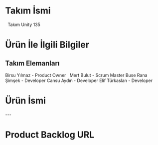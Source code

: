 <h1> Takım İsmi </h1>  &nbsp;
Takım Unity 135 &nbsp;

<h1> Ürün İle İlgili Bilgiler </h1>
<h2> Takım Elemanları </h2> 
         Birsu Yılmaz	         - Product Owner &nbsp;
	 Mert Bulut  	         - Scrum Master 
	 Buse Rana Şimşek	 - Developer 
	 Cansu Aydın     	 - Developer
	 Elif Türkaslan  	 - Developer
<h1> Ürün İsmi </h1>
---
<h1> Product Backlog URL </h1>  &nbsp;


